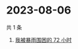 # 2023-08-06

共 1 条

<!-- BEGIN ZHIHUSEARCH -->
<!-- 最后更新时间 Sun Aug 06 2023 03:08:22 GMT+0800 (China Standard Time) -->
1. [我被暴雨围困的 72 小时](https://www.zhihu.com/search?q=我被暴雨围困的%2072%20小时)
<!-- END ZHIHUSEARCH -->
